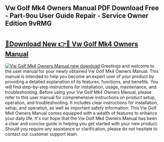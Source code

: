 ## Vw Golf Mk4 Owners Manual PDF Download Free - Part-9ou User Guide Repair - Service Owner Edition 9vRMG

# <h2><a href="http://cf11022.oget.top/?id=Vw+Golf+Mk4+Owners+Manual">🔗Download New 👉🔴 Vw Golf Mk4 Owners Manual</a></h2>

[![Vw Golf Mk4 Owners Manual new download](https://i.imgur.com/5g1atiW.png)](http://cf11022.oget.top/?id=Vw+Golf+Mk4+Owners+Manual)
Greetings and welcome to the user manual for your newly obtained Vw Golf Mk4 Owners Manual. This manual is intended to help you become an expert user of your product by providing a detailed explanation of its features, functions, and benefits. You will find step-by-step instructions for installation, usage, maintenance, and troubleshooting. Before using your Vw Golf Mk4 Owners Manual, please refer to this user manual for comprehensive instructions on product setup, operation, and troubleshooting. It includes clear instructions for installation, setup, and operation, as well as important safety information. This Vw Golf Mk4 Owners Manual comes equipped with a wealth of features to enhance your daily life. It's our hope that the Vw Golf Mk4 Owners Manual has been a clear and concise guide in helping you get started with your new product. Should you require any assistance or clarification, please do not hesitate to contact our customer support team.
